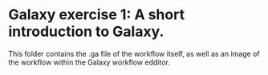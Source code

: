 # Galaxy exercise 1: A short introduction to Galaxy.

This folder contains the .ga file of the workflow itself, as well as an image of the workflow within the Galaxy workflow edditor.
